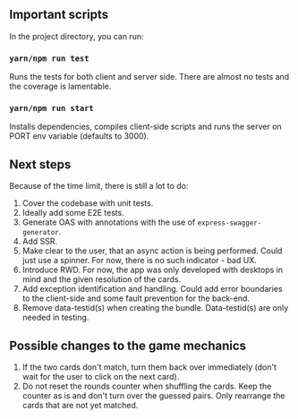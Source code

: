 ## Important scripts

In the project directory, you can run:

### `yarn/npm run test`

Runs the tests for both client and server side.
There are almost no tests and the coverage is lamentable. 

### `yarn/npm run start`

Installs dependencies, compiles client-side scripts and runs the server on PORT env variable (defaults to 3000).

## Next steps

Because of the time limit, there is still a lot to do:

1. Cover the codebase with unit tests.
2. Ideally add some E2E tests.
3. Generate OAS with annotations with the use of `express-swagger-generator`. 
4. Add SSR.
5. Make clear to the user, that an async action is being performed. Could just use a spinner. For now, there is no such indicator - bad UX.
6. Introduce RWD. For now, the app was only developed with desktops in mind and the given resolution of the cards.
7. Add exception identification and handling. Could add error boundaries to the client-side and some fault prevention for the back-end.
8. Remove data-testid(s) when creating the bundle. Data-testid(s) are only needed in testing. 


## Possible changes to the game mechanics

1. If the two cards don't match, turn them back over immediately (don't wait for the user to click on the next card).
2. Do not reset the rounds counter when shuffling the cards. Keep the counter as is and don't turn over the guessed pairs. Only rearrange the cards that are not yet matched.
